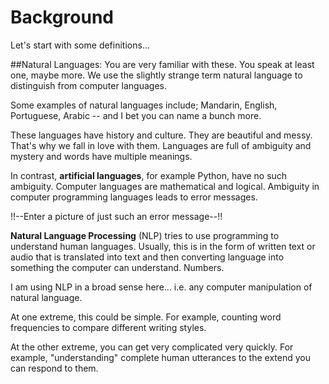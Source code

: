 # Background

Let's start with some definitions...

##Natural Languages:
You are very familiar with these. You speak at least one, maybe more. We use the slightly strange term natural language to distinguish from computer languages. 

Some examples of natural languages include; Mandarin, English, Portuguese, Arabic -- and I bet you can name a bunch more. 

These languages have history and culture. They are beautiful and messy. That's why we fall in love with them. Languages are full of ambiguity and mystery and words have multiple meanings.  


In contrast, **artificial languages**, for example Python, have no such ambiguity. Computer languages are mathematical and logical. Ambiguity in computer programming languages leads to error messages. 

!!--Enter a picture of just such an error message--!!

**Natural Language Processing** (NLP) tries to use programming to understand human languages. Usually, this is in the form of written text or audio that is translated into text and then converting language into something the computer can understand. Numbers.  

I am using NLP in a broad sense here... i.e. any computer manipulation of natural language. 

At one extreme, this could be simple. For example, counting word frequencies to compare different writing styles. 

At the other extreme, you can get very complicated very quickly. For example, "understanding" complete human utterances to the extend you can respond to them.



